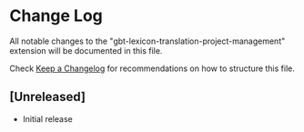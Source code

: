 # Change Log

All notable changes to the "gbt-lexicon-translation-project-management" extension will be documented in this file.

Check [Keep a Changelog](http://keepachangelog.com/) for recommendations on how to structure this file.

## [Unreleased]

- Initial release